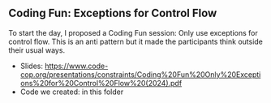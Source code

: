 Coding Fun: Exceptions for Control Flow
---------------------------------------

To start the day, I proposed a Coding Fun session: Only use exceptions for control flow. This is an anti pattern but it made the participants think outside their usual ways.

* Slides: https://www.code-cop.org/presentations/constraints/Coding%20Fun%20Only%20Exceptions%20for%20Control%20Flow%20(2024).pdf
* Code we created: in this folder
